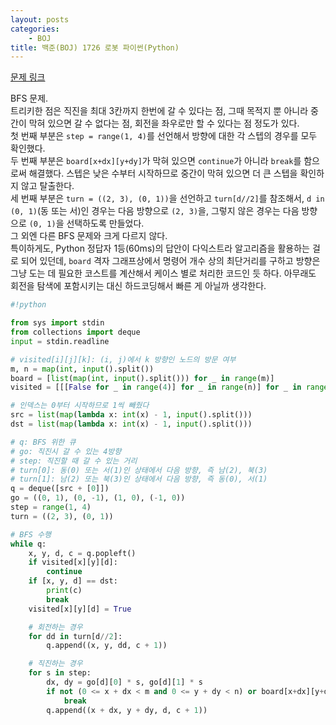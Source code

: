 ```yaml
---
layout: posts
categories:
    - BOJ
title: 백준(BOJ) 1726 로봇 파이썬(Python)
---
```


[문제 링크](https://www.acmicpc.net/problem/1726)

BFS 문제.  
트리키한 점은 직진을 최대 3칸까지 한번에 갈 수 있다는 점, 그때 목적지 뿐 아니라 중간이 막혀 있으면 갈 수 없다는 점, 회전을 좌우로만 할 수 있다는 점 정도가 있다.  
첫 번째 부분은 `step = range(1, 4)`를 선언해서 방향에 대한 각 스텝의 경우를 모두 확인했다.  
두 번째 부분은 `board[x+dx][y+dy]`가 막혀 있으면 `continue`가 아니라 `break`를 함으로써 해결했다. 스텝은 낮은 수부터 시작하므로 중간이 막혀 있으면 더 큰 스텝을 확인하지 않고 탈출한다.  
세 번째 부분은 `turn = ((2, 3), (0, 1))`을 선언하고 `turn[d//2]`를 참조해서, `d in (0, 1)`(동 또는 서)인 경우는 다음 방향으로 `(2, 3)`을, 그렇지 않은 경우는 다음 방향으로 `(0, 1)`을 선택하도록 만들었다.  
그 외엔 다른 BFS 문제와 크게 다르지 않다.  
특이하게도, Python 정답자 1등(60ms)의 답안이 다익스트라 알고리즘을 활용하는 걸로 되어 있던데, `board` 격자 그래프상에서 명령어 개수 상의 최단거리를 구하고 방향은 그냥 도는 데 필요한 코스트를 계산해서 케이스 별로 처리한 코드인 듯 하다. 아무래도 회전을 탐색에 포함시키는 대신 하드코딩해서 빠른 게 아닐까 생각한다.  


```python
#!python

from sys import stdin
from collections import deque
input = stdin.readline

# visited[i][j][k]: (i, j)에서 k 방향인 노드의 방문 여부
m, n = map(int, input().split())
board = [list(map(int, input().split())) for _ in range(m)]
visited = [[[False for _ in range(4)] for _ in range(n)] for _ in range(m)]

# 인덱스는 0부터 시작하므로 1씩 빼줬다
src = list(map(lambda x: int(x) - 1, input().split()))
dst = list(map(lambda x: int(x) - 1, input().split()))

# q: BFS 위한 큐
# go: 직진시 갈 수 있는 4방향
# step: 직진할 때 갈 수 있는 거리
# turn[0]: 동(0) 또는 서(1)인 상태에서 다음 방향, 즉 남(2), 북(3)
# turn[1]: 남(2) 또는 북(3)인 상태에서 다음 방향, 즉 동(0), 서(1)
q = deque([src + [0]])
go = ((0, 1), (0, -1), (1, 0), (-1, 0))
step = range(1, 4)
turn = ((2, 3), (0, 1))

# BFS 수행
while q:
    x, y, d, c = q.popleft()
    if visited[x][y][d]:
        continue
    if [x, y, d] == dst:
        print(c)
        break
    visited[x][y][d] = True

    # 회전하는 경우
    for dd in turn[d//2]:
        q.append((x, y, dd, c + 1))

    # 직진하는 경우
    for s in step:
        dx, dy = go[d][0] * s, go[d][1] * s
        if not (0 <= x + dx < m and 0 <= y + dy < n) or board[x+dx][y+dy]:
            break
        q.append((x + dx, y + dy, d, c + 1))

```
